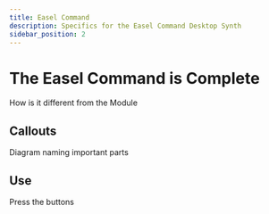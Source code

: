```yaml
---
title: Easel Command
description: Specifics for the Easel Command Desktop Synth
sidebar_position: 2
---
```


# The Easel Command is Complete

How is it different from the Module

## Callouts

Diagram naming important parts

## Use

Press the buttons
